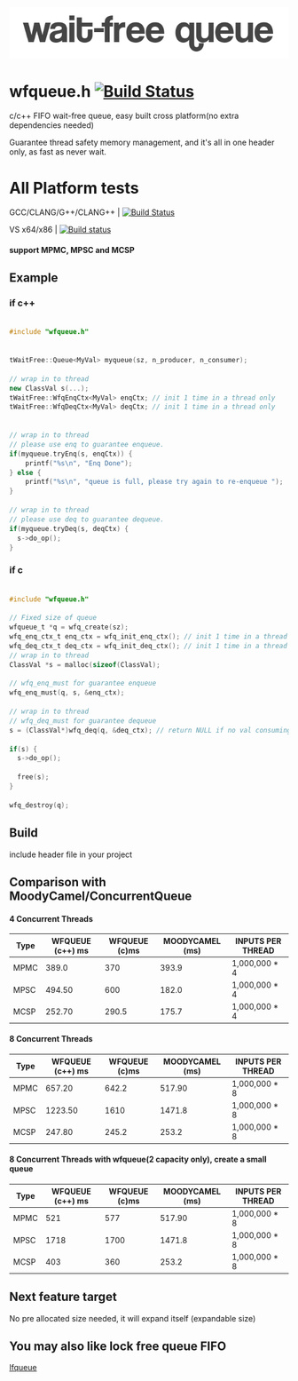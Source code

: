 <p align="left"><img src="wfqueue_logo.png" alt="wfqueue logo" /></p>

# wfqueue.h [![Build Status](https://travis-ci.org/Taymindis/wfqueue.svg?branch=master)](https://travis-ci.org/Taymindis/wfqueue)

c/c++ FIFO wait-free queue, easy built cross platform(no extra dependencies needed) 

Guarantee thread safety memory management, and it's all in one header only, as fast as never wait.


# All Platform tests

GCC/CLANG/G++/CLANG++ | [![Build Status](https://travis-ci.org/Taymindis/wfqueue.svg?branch=master)](https://travis-ci.org/Taymindis/wfqueue)

VS x64/x86 | [![Build status](https://ci.appveyor.com/api/projects/status/k8rwm0cyfd4tq481?svg=true)](https://ci.appveyor.com/project/Taymindis/wfqueue)

#### support MPMC, MPSC and MCSP

## Example

### if c++

```c++

#include "wfqueue.h"


tWaitFree::Queue<MyVal> myqueue(sz, n_producer, n_consumer);

// wrap in to thread
new ClassVal s(...);
tWaitFree::WfqEnqCtx<MyVal> enqCtx; // init 1 time in a thread only
tWaitFree::WfqDeqCtx<MyVal> deqCtx; // init 1 time in a thread only


// wrap in to thread
// please use enq to guarantee enqueue.
if(myqueue.tryEnq(s, enqCtx)) {
	printf("%s\n", "Enq Done");
} else {
	printf("%s\n", "queue is full, please try again to re-enqueue ");
}

// wrap in to thread
// please use deq to guarantee dequeue.
if(myqueue.tryDeq(s, deqCtx) {
  s->do_op();
}


```

### if c

```c

#include "wfqueue.h"

// Fixed size of queue
wfqueue_t *q = wfq_create(sz); 
wfq_enq_ctx_t enq_ctx = wfq_init_enq_ctx(); // init 1 time in a thread only
wfq_deq_ctx_t deq_ctx = wfq_init_deq_ctx(); // init 1 time in a thread only
// wrap in to thread
ClassVal *s = malloc(sizeof(ClassVal);

// wfq_enq_must for guarantee enqueue
wfq_enq_must(q, s, &enq_ctx);

// wrap in to thread
// wfq_deq_must for guarantee dequeue
s = (ClassVal*)wfq_deq(q, &deq_ctx); // return NULL if no val consuming

if(s) {
  s->do_op();

  free(s);
}

wfq_destroy(q);

```

## Build

include header file in your project


## Comparison with MoodyCamel/ConcurrentQueue

#### 4 Concurrent Threads
| Type 	| WFQUEUE (c++) ms	| WFQUEUE (c)ms	| MOODYCAMEL (ms) 	| INPUTS PER THREAD 	|
|------	|---------------	|-------------	|-----------------	|------------------		|
| MPMC 	| 389.0         	| 370         	| 393.9           	| 1,000,000 * 4    		|
| MPSC 	| 494.50        	| 600         	| 182.0           	| 1,000,000 * 4    		|
| MCSP 	| 252.70        	| 290.5       	| 175.7           	| 1,000,000 * 4    		|


#### 8 Concurrent Threads

| Type 	| WFQUEUE (c++) ms	| WFQUEUE (c)ms	| MOODYCAMEL (ms) 	| INPUTS PER THREAD 	|
|------	|---------------	|-------------	|-----------------	|------------------		|
| MPMC 	| 657.20        	| 642.2        	| 517.90           	| 1,000,000 * 8    		|
| MPSC 	| 1223.50        	| 1610         	| 1471.8           	| 1,000,000 * 8    		|
| MCSP 	| 247.80        	| 245.2       	| 253.2           	| 1,000,000 * 8    		|


#### 8 Concurrent Threads with wfqueue(2 capacity only), create a small queue

| Type 	| WFQUEUE (c++) ms	| WFQUEUE (c)ms	| MOODYCAMEL (ms) 	| INPUTS PER THREAD 	|
|------	|---------------	|-------------	|-----------------	|------------------		|
| MPMC 	| 521	        	| 577        	| 517.90           	| 1,000,000 * 8    		|
| MPSC 	| 1718	        	| 1700         	| 1471.8           	| 1,000,000 * 8    		|
| MCSP 	| 403	        	| 360       	| 253.2           	| 1,000,000 * 8    		|


## Next feature target

No pre allocated size needed, it will expand itself (expandable size)

## You may also like lock free queue FIFO

[lfqueue](https://github.com/Taymindis/lfqueue)
